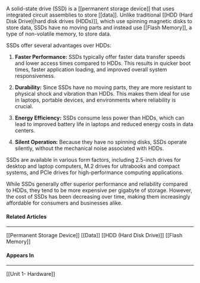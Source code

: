   A solid-state drive (SSD) is a [[permanent storage device]] that uses integrated circuit assemblies to store [[data]]. Unlike traditional [[HDD (Hard Disk Drive)|hard disk drives (HDDs)]], which use spinning magnetic disks to store data, SSDs have no moving parts and instead use [[Flash Memory]], a type of non-volatile memory, to store data.

SSDs offer several advantages over HDDs:

1. **Faster Performance:** SSDs typically offer faster data transfer speeds and lower access times compared to HDDs. This results in quicker boot times, faster application loading, and improved overall system responsiveness.

2. **Durability:** Since SSDs have no moving parts, they are more resistant to physical shock and vibration than HDDs. This makes them ideal for use in laptops, portable devices, and environments where reliability is crucial.

3. **Energy Efficiency:** SSDs consume less power than HDDs, which can lead to improved battery life in laptops and reduced energy costs in data centers.

4. **Silent Operation:** Because they have no spinning disks, SSDs operate silently, without the mechanical noise associated with HDDs.


SSDs are available in various form factors, including 2.5-inch drives for desktop and laptop computers, M.2 drives for ultrabooks and compact systems, and PCIe drives for high-performance computing applications.

While SSDs generally offer superior performance and reliability compared to HDDs, they tend to be more expensive per gigabyte of storage. However, the cost of SSDs has been decreasing over time, making them increasingly affordable for consumers and businesses alike.

#### Related Articles
<hr>

[[Permanent Storage Device]]
[[Data]]
[[HDD (Hard Disk Drive)]]
[[Flash Memory]]

#### Appears In
<hr>

[[Unit 1- Hardware]]
